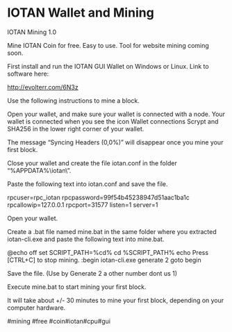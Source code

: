 # IOTAN Wallet and Mining
IOTAN Mining 1.0

Mine IOTAN Coin for free. Easy to use. Tool for website mining coming soon.

First install and run the IOTAN GUI Wallet on Windows or Linux. Link to software here:

http://evolterr.com/6N3z

Use the following instructions to mine a block.

Open your wallet, and make sure your wallet is connected with a node. Your wallet is connected when you see the icon Wallet connections Scrypt and SHA256 in the lower right corner of your wallet.

The message “Syncing Headers (0,0%)” will disappear once you mine your first block.

Close your wallet and create the file iotan.conf in the folder “%APPDATA%\iotan\”.

Paste the following text into iotan.conf and save the file.

rpcuser=rpc_iotan rpcpassword=99f54b45238947d51aac1ba1c rpcallowip=127.0.0.1 rpcport=31577 listen=1 server=1

Open your wallet.

Create a .bat file named mine.bat in the same folder where you extracted iotan-cli.exe and paste the following text into mine.bat.

@echo off set SCRIPT_PATH=%cd% cd %SCRIPT_PATH% echo Press [CTRL+C] to stop mining. :begin iotan-cli.exe generate 2 goto begin

Save the file. (Use by Generate 2 a other number dont us 1)

Execute mine.bat to start mining your first block.

It will take about +/- 30 minutes to mine your first block, depending on your computer hardware.

#mining #free #coin#iotan#cpu#gui
